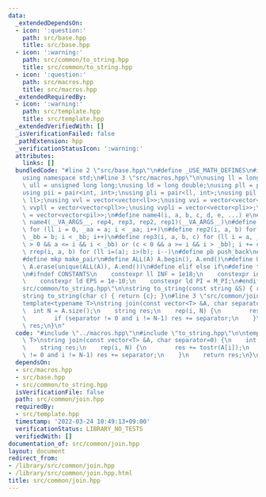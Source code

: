 ```yaml
---
data:
  _extendedDependsOn:
  - icon: ':question:'
    path: src/base.hpp
    title: src/base.hpp
  - icon: ':warning:'
    path: src/common/to_string.hpp
    title: src/common/to_string.hpp
  - icon: ':question:'
    path: src/macros.hpp
    title: src/macros.hpp
  _extendedRequiredBy:
  - icon: ':warning:'
    path: src/template.hpp
    title: src/template.hpp
  _extendedVerifiedWith: []
  _isVerificationFailed: false
  _pathExtension: hpp
  _verificationStatusIcon: ':warning:'
  attributes:
    links: []
  bundledCode: "#line 2 \"src/base.hpp\"\n#define _USE_MATH_DEFINES\n#include <bits/stdc++.h>\n\
    using namespace std;\n#line 3 \"src/macros.hpp\"\n\nusing ll = long long;\nusing\
    \ ull = unsigned long long;\nusing ld = long double;\nusing pll = pair<ll, ll>;\n\
    using pii = pair<int, int>;\nusing pli = pair<ll, int>;\nusing pil = pair<int,\
    \ ll>;\nusing vvl = vector<vector<ll>>;\nusing vvi = vector<vector<int>>;\nusing\
    \ vvpll = vector<vector<pll>>;\nusing vvpli = vector<vector<pli>>;\nusing vvpil\
    \ = vector<vector<pil>>;\n#define name4(i, a, b, c, d, e, ...) e\n#define rep(...)\
    \ name4(__VA_ARGS__, rep4, rep3, rep2, rep1)(__VA_ARGS__)\n#define rep1(i, a)\
    \ for (ll i = 0, _aa = a; i < _aa; i++)\n#define rep2(i, a, b) for (ll i = a,\
    \ _bb = b; i < _bb; i++)\n#define rep3(i, a, b, c) for (ll i = a, _bb = b; (c\
    \ > 0 && a <= i && i < _bb) or (c < 0 && a >= i && i > _bb); i += c)\n#define\
    \ rrep(i, a, b) for (ll i=(a); i>(b); i--)\n#define pb push_back\n#define eb emplace_back\n\
    #define mkp make_pair\n#define ALL(A) A.begin(), A.end()\n#define UNIQUE(A) sort(ALL(A)),\
    \ A.erase(unique(ALL(A)), A.end())\n#define elif else if\n#define tostr to_string\n\
    \n#ifndef CONSTANTS\n    constexpr ll INF = 1e18;\n    constexpr int MOD = 1000000007;\n\
    \    constexpr ld EPS = 1e-10;\n    constexpr ld PI = M_PI;\n#endif\n#line 3 \"\
    src/common/to_string.hpp\"\n\nstring to_string(const string &S) { return S; }\n\
    string to_string(char c) { return {c}; }\n#line 3 \"src/common/join.hpp\"\n\n\
    template<typename T>\nstring join(const vector<T> &A, char separator=0) {\n  \
    \  int N = A.size();\n    string res;\n    rep(i, N) {\n        res += tostr(A[i]);\n\
    \        if (separator != 0 and i != N-1) res += separator;\n    }\n    return\
    \ res;\n}\n"
  code: "#include \"../macros.hpp\"\n#include \"to_string.hpp\"\n\ntemplate<typename\
    \ T>\nstring join(const vector<T> &A, char separator=0) {\n    int N = A.size();\n\
    \    string res;\n    rep(i, N) {\n        res += tostr(A[i]);\n        if (separator\
    \ != 0 and i != N-1) res += separator;\n    }\n    return res;\n}\n"
  dependsOn:
  - src/macros.hpp
  - src/base.hpp
  - src/common/to_string.hpp
  isVerificationFile: false
  path: src/common/join.hpp
  requiredBy:
  - src/template.hpp
  timestamp: '2022-03-24 10:49:13+09:00'
  verificationStatus: LIBRARY_NO_TESTS
  verifiedWith: []
documentation_of: src/common/join.hpp
layout: document
redirect_from:
- /library/src/common/join.hpp
- /library/src/common/join.hpp.html
title: src/common/join.hpp
---
```

